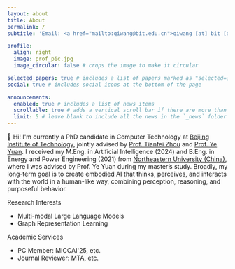 ```yaml
---
layout: about
title: About
permalink: /
subtitle: 'Email: <a href="mailto:qiwang@bit.edu.cn">qiwang [at] bit [dot] edu [dot] cn</a>'

profile:
  align: right
  image: prof_pic.jpg
  image_circular: false # crops the image to make it circular

selected_papers: true # includes a list of papers marked as "selected={true}"
social: true # includes social icons at the bottom of the page

announcements:
  enabled: true # includes a list of news items
  scrollable: true # adds a vertical scroll bar if there are more than 3 news items
  limit: 5 # leave blank to include all the news in the `_news` folder
---
```


👋 Hi! I'm currently a PhD candidate in Computer Technology at [Beijing Institute of Technology](https://www.bit.edu.cn/), jointly advised by [Prof. Tianfei Zhou](https://www.tfzhou.com/) and [Prof. Ye Yuan](https://dblp.uni-trier.de/pid/33/6315-1.html). I received my M.Eng. in Artificial Intelligence (2024) and B.Eng. in Energy and Power Engineering (2021) from [Northeastern University (China)](https://neu.edu.cn/), where I was advised by Prof. Ye Yuan during my master’s study. Broadly, my long-term goal is to create embodied AI that thinks, perceives, and interacts with the world in a human-like way, combining perception, reasoning, and purposeful behavior.

Research Interests
+ Multi-modal Large Language Models
+ Graph Representation Learning

Academic Services
+ PC Member: MICCAI'25, etc.
+ Journal Reviewer: MTA, etc.

